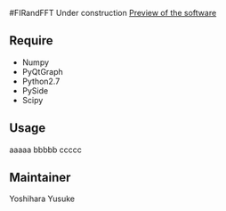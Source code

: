 #FIRandFFT
Under construction
[Preview of the software](https://youtu.be/Qjrh3jWttkg)
## Require
* Numpy
* PyQtGraph
* Python2.7
* PySide
* Scipy

## Usage
 aaaaa
 bbbbb
 ccccc

## Maintainer
Yoshihara Yusuke
